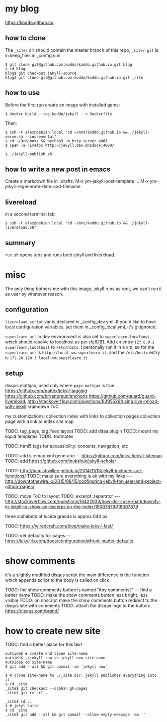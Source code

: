 # my blog

https://koddo.github.io/

## how to clone

The `_site/` dir should contain the master branch of this repo, `_site/.git` is in keep_files in _config.yml

```
$ git clone git@github.com:koddo/koddo.github.io.git blog
$ cd blog
blog$ git checkout jekyll-source
blog$ git clone git@github.com:koddo/koddo.github.io.git _site
```

## how to use

Before the first run create an image with installed gems:

```
$ docker build --tag koddo/jekyll - < Dockerfile
```

Then:

```
$ ssh -t alex@debian.local "cd ~/mnt/koddo.github.io && ./jekyll-serve.sh --incremental"
$ cd ~/Dropbox/ && python3 -m http.server 4001
$ open -a Firefox http://jekyll.dev.dnsdock:4000/

$ ./jekyll-publish.sh
```

## how to write a new post in emacs

Create a markdown file in _drafts:
M-x ym-jekyll-post-template
...
M-x ym-jekyll-regenerate-date-and-filename

## livereload

in a second terminal tab:

```
$ ssh -t alex@debian.local "cd ~/mnt/koddo.github.io && ./jekyll-livereload.sh"
```

## summary

`run.sh` opens tabs and runs both jekyll and livereload. 


# misc

The only thing bothers me with this image, jekyll runs as root, we can't run it as user by whatever reason.

## configuration

`livereload_script` var is declared in _config_dev.yml.
If you'd like to have local configuration variables, set them in _config_local.yml, it's gitignored.

`superlearn_url` in dev environment is also set to `superlearn.localhost`, which should resolve to localhost as per [rfc6761](https://tools.ietf.org/html/rfc6761). Add an entry `127.0.0.1	superlearn.localhost` to `/etc/hosts`.
I personally run it in a vm, so for me `superlearn_url` is `http://local-vm.superlearn.it`, and the `/etc/hosts` entry is `172.28.128.3	local-vm.superlearn.it`

## setup

disqus
mathjax, used only where `page.mathjax` is true
https://github.com/pattex/jekyll-tagging
https://github.com/bryanbraun/anchorjs
https://github.com/guard/guard-livereload, http://stackoverflow.com/questions/8395526/using-live-reload-with-jekyll
kramdown ToC

my customizations:
collection index with links to collection pages
collection page with a link to index
site map



TODO: tag_page, tag_feed layout
TODO: add ditaa plugin
TODO: indent my liquid templates
TODO: footnotes

TODO: html5 tags for accessibility: contents, navigation, etc

TODO: add sitemap.xml generator -- https://github.com/jekyll/jekyll-sitemap
TODO: add https://github.com/inukshuk/jekyll-scholar

TODO: http://hamishwillee.github.io/2014/11/13/jekyll-includes-are-functions/
TODO: make sure everything is ok with my links --- http://downtothewire.io/2015/08/15/configuring-jekyll-for-user-and-project-github-pages/

TODO: move ToC to layout
TODO: excerpt_separator --- http://stackoverflow.com/questions/16422933/how-do-i-use-markdownify-in-jekyll-to-show-an-excerpt-on-the-index/18007879#18007879

three alphabets of lucida grande is approx 640 px 

TODO: <https://wiredcraft.com/blog/make-jekyll-fast/>

TODO: set defaults for pages -- <https://jekyllrb.com/docs/configuration/#front-matter-defaults>

# show comments

it's a slightly modified disqus script
the main difference is the function which appends script to the body is called on click

TODO: the show comments button is named "Any comments?" -- find a better name
TODO: make the show comments button less bright, less visible
TODO: on noscript make the show comments button redirect to the disqus site with comments
TODO: attach the disqus logo to the button: https://disqus.com/brand/

# how to create new site

TODO: find a better place for this text

```
outside$ # create and clone site-name
outside$ ./jekyll-run.sh jekyll new site-name
outside$ cd site-name
$ git add --all && git commit -am 'jekyll new'

$ # clone site-name to ./_site dir, jekyll publishes everything into it
$ cd _site
_site$ git checkout --orphan gh-pages
_site$ git rm -rf .

_site$ cd ..
$ # jekyl build
$ cd _site
_site$ git add --all && git commit --allow-empty-message -am ''
```


